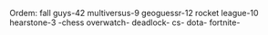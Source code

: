 Ordem:
fall guys-42
multiversus-9
geoguessr-12
rocket league-10
hearstone-3 -chess
overwatch-
deadlock-
cs-
dota-
fortnite-
